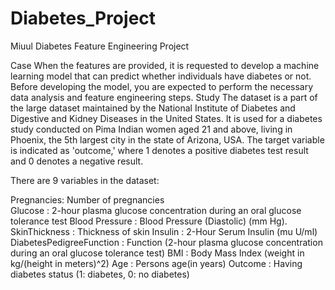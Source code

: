 # Diabetes_Project
Miuul Diabetes Feature Engineering Project 

Case
When the features are provided, it is requested to develop a machine learning model that can predict whether individuals have diabetes or not. Before developing the model, you are expected to perform the necessary data analysis and feature engineering steps.
Study
The dataset is a part of the large dataset maintained by the National Institute of Diabetes and Digestive and Kidney Diseases in the United States. It is used for a diabetes study conducted on Pima Indian women aged 21 and above, living in Phoenix, the 5th largest city in the state of Arizona, USA. The target variable is indicated as 'outcome,' where 1 denotes a positive diabetes test result and 0 denotes a negative result.

There are 9 variables in the dataset:

Pregnancies: Number of pregnancies  
Glucose : 2-hour plasma glucose concentration during an oral glucose tolerance test 
Blood Pressure : Blood Pressure (Diastolic) (mm Hg). 
SkinThickness : Thickness of skin 
Insulin : 2-Hour Serum Insulin (mu U/ml) 
DiabetesPedigreeFunction : Function (2-hour plasma glucose concentration during an oral glucose tolerance test)
BMI : Body Mass Index (weight in kg/(height in meters)^2) 
Age : Persons age(in years) 
Outcome : Having diabetes status (1: diabetes, 0: no diabetes) 


 
